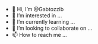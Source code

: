 - 👋 Hi, I’m @Gabtozzib
- 👀 I’m interested in ...
- 🌱 I’m currently learning ...
- 💞️ I’m looking to collaborate on ...
- 📫 How to reach me ...

<!---
Gabtozzib/Gabtozzib is a ✨ special ✨ repository because its `README.md` (this file) appears on your GitHub profile.
You can click the Preview link to take a look at your changes.
--->
